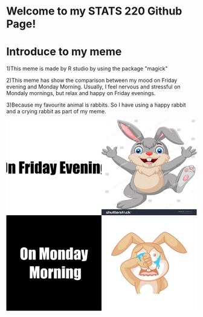 # Welcome to my STATS 220 Github Page!
# Introduce to my meme
1)This meme is made by R studio by using the package "magick"

2)This meme has show the comparison between my mood on Friday evening and Monday Morning.
  Usually, I feel nervous and stressful on Mondaly mornings, but relax and happy on Friday evenings.
  
3)Because my favourite animal is rabbits. So I have using a happy rabbit and a crying rabbit as part of my meme. 

![](my_meme.png)
